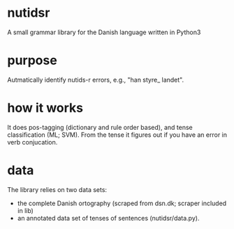 # nutidsr
A small grammar library for the Danish language written in Python3

# purpose
Autmatically identify nutids-r errors, e.g., "han styre_ landet".

# how it works
It does pos-tagging (dictionary and rule order based), and tense classification (ML; SVM). From the tense it figures out if you have an error in verb conjucation.

# data
The library relies on two data sets:
* the complete Danish ortography (scraped from dsn.dk; scraper included in lib)
* an annotated data set of tenses of sentences (nutidsr/data.py).
